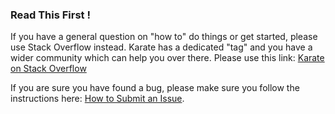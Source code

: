 ### Read This First !

If you have a general question on "how to" do things or get started, please use Stack Overflow instead. Karate has a dedicated "tag" and you have a wider community which can help you over there. Please use this link: [Karate on Stack Overflow](https://stackoverflow.com/questions/tagged/karate)

If you are sure you have found a bug, please make sure you follow the instructions here: [How to Submit an Issue](https://github.com/intuit/karate/wiki/How-to-Submit-an-Issue).
